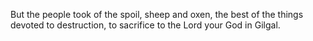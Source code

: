 But the people took of the spoil, sheep and oxen, the best of the things devoted to destruction, to sacrifice to the Lord your God in Gilgal.
